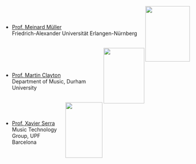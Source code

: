 <img src="https://www.audiolabs-erlangen.de/thumbs/portrait-1ab656c0f02e88d65baab15492175195.jpg" alt="" height="150" width="120" align="right"/>  
<br/><br/>  

* <a href="https://www.audiolabs-erlangen.de/fau/professor/mueller">Prof. Meinard Müller</a>  
Friedrich-Alexander Universität Erlangen-Nürnberg  
 <br/>  
 <img src="https://www.dur.ac.uk/images/music/Staffmugshots/martin_clayton.jpg" alt="" height="150" width="110" align="right"/>
 <br/><br/><br/>
 
* <a href="https://www.dur.ac.uk/music/staff/?id=8693">Prof. Martin Clayton</a>  
Department of Music, Durham University
 <br/><br/> 
 <img src="https://upload.wikimedia.org/wikipedia/commons/7/7d/Xavier_Serra_1%2C_Music_Hack_Day_Barcelona_2012.jpg" alt="" height="150" width="100" align="right"/>
 <br/><br/>  
 
* <a href="https://www.upf.edu/web/xavier-serra">Prof. Xavier Serra</a>  
Music Technology Group, UPF Barcelona  
<br/><br/><br/> 
